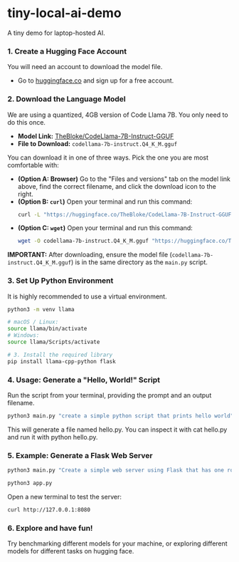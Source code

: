 # tiny-local-ai-demo
A tiny demo for laptop-hosted AI.

### 1. Create a Hugging Face Account

You will need an account to download the model file.
*   Go to [huggingface.co](https://huggingface.co/) and sign up for a free account.

### 2. Download the Language Model

We are using a quantized, 4GB version of Code Llama 7B. You only need to do this once.

*   **Model Link:** [TheBloke/CodeLlama-7B-Instruct-GGUF](https://huggingface.co/TheBloke/CodeLlama-7B-Instruct-GGUF)
*   **File to Download:** `codellama-7b-instruct.Q4_K_M.gguf`

You can download it in one of three ways. Pick the one you are most comfortable with:

*   **(Option A: Browser)** Go to the "Files and versions" tab on the model link above, find the correct filename, and click the download icon to the right.
*   **(Option B: `curl`)** Open your terminal and run this command:
    ```bash
    curl -L "https://huggingface.co/TheBloke/CodeLlama-7B-Instruct-GGUF/resolve/main/codellama-7b-instruct.Q4_K_M.gguf?download=true" -o "codellama-7b-instruct.Q4_K_M.gguf"
    ```
*   **(Option C: `wget`)** Open your terminal and run this command:
    ```bash
    wget -O codellama-7b-instruct.Q4_K_M.gguf "https://huggingface.co/TheBloke/CodeLlama-7B-Instruct-GGUF/resolve/main/codellama-7b-instruct.Q4_K_M.gguf?download=true"
    ```

**IMPORTANT:** After downloading, ensure the model file (`codellama-7b-instruct.Q4_K_M.gguf`) is in the same directory as the `main.py` script.

### 3. Set Up Python Environment

It is highly recommended to use a virtual environment.

```bash
python3 -m venv llama

# macOS / Linux:
source llama/bin/activate
# Windows:
source llama/Scripts/activate

# 3. Install the required library
pip install llama-cpp-python flask
```

### 4. Usage: Generate a "Hello, World!" Script

Run the script from your terminal, providing the prompt and an output filename.

```bash
python3 main.py "create a simple python script that prints hello world" -o hello.py
```

This will generate a file named hello.py. You can inspect it with cat hello.py and run it with python hello.py.

### 5. Example: Generate a Flask Web Server

```bash
python3 main.py "Create a simple web server using Flask that has one route '/' which returns a JSON object {'status': 'ok'}. The server should run on port 8080." -o app.py
```

```bash
python3 app.py
```

Open a new terminal to test the server:
```bash
curl http://127.0.0.1:8080
```

### 6. Explore and have fun!
Try benchmarking different models for your machine, or exploring different models for different tasks on hugging face.


